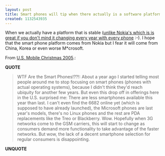 ```yaml
---
layout: post
title: Smart phones will tip when there actually is a software platform
created: 1132543935
---
```

<p>When we actually have a platform that is stable (<a href="/rt/archives/2005/11/08/millions_of_j2me_and_series_60_phones_all_slightly_different_does_not_a_platform_make">unlike Nokia's which is is great if you don't mind it changing every year with every phone</a> :-). I hope that the smart phone platform comes from Nokia but I fear it will come from China, Korea or even worse M*crosoft.</p>  <p>From <a href="http://www.russellbeattie.com/notebook/1008695.html#comments">U.S. Mobile Christmas 2005</a>.:</p> <p><strong>QUOTE</strong></p><blockquote><p>WTF Are the Smart Phones!??!: About a year ago I started telling most people around me to stop focusing on smart phones (phones with actual operating systems), because I didn't think they'd reach ubiquity for another few years. But even this drop off in offerings here in the U.S. surprised me: There are less smartphones available this year than last. I can't even find the 6682 online yet (which is supposed to have already launched), the Microsoft phones are last year's models, there's no Linux phones and the rest are PDA replacements like the Treo or Blackberry. Wow. Hopefully when 3G networks come to the GSM carriers, this will start to change as consumers demand more functionality to take advantage of the faster networks. But wow, the lack of a decent smartphone selection for regular consumers is disappointing.</p></blockquote><p><strong>UNQUOTE</strong></p>
